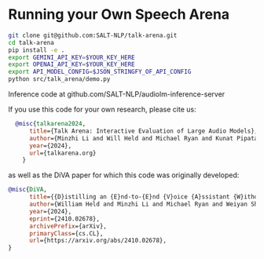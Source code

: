 # Running your Own Speech Arena

```sh
git clone git@github.com:SALT-NLP/talk-arena.git
cd talk-arena
pip install -e .
export GEMINI_API_KEY=$YOUR_KEY_HERE
export OPENAI_API_KEY=$YOUR_KEY_HERE
export API_MODEL_CONFIG=$JSON_STRINGFY_OF_API_CONFIG
python src/talk_arena/demo.py
```

Inference code at github.com/SALT-NLP/audiolm-inference-server


If you use this code for your own research, please cite us:
```bibtex
  @misc{talkarena2024,
      title={Talk Arena: Interactive Evaluation of Large Audio Models},
      author={Minzhi Li and Will Held and Michael Ryan and Kunat Pipatanakul and Potsawee Manakul and Hao Zhu and Diyi Yang},
      year={2024},
      url={talkarena.org}
    }
```

as well as the DiVA paper for which this code was originally developed:
```bibtex
@misc{DiVA,
      title={{D}istilling an {E}nd-to-{E}nd {V}oice {A}ssistant {W}ithout {I}nstruction {T}raining {D}ata}, 
      author={William Held and Minzhi Li and Michael Ryan and Weiyan Shi and Yanzhe Zhang and Diyi Yang},
      year={2024},
      eprint={2410.02678},
      archivePrefix={arXiv},
      primaryClass={cs.CL},
      url={https://arxiv.org/abs/2410.02678}, 
}
```
